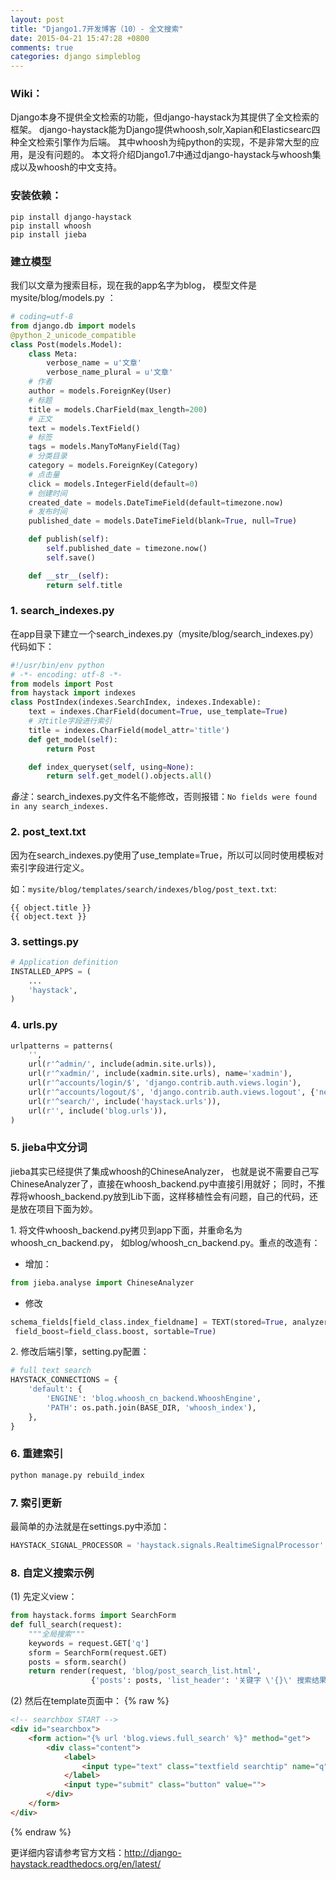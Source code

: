```yaml
---
layout: post
title: "Django1.7开发博客（10）- 全文搜索"
date: 2015-04-21 15:47:28 +0800
comments: true
categories: django simpleblog
---
```


### Wiki：
Django本身不提供全文检索的功能，但django-haystack为其提供了全文检索的框架。
django-haystack能为Django提供whoosh,solr,Xapian和Elasticsearc四种全文检索引擎作为后端。
其中whoosh为纯python的实现，不是非常大型的应用，是没有问题的。
本文将介绍Django1.7中通过django-haystack与whoosh集成以及whoosh的中文支持。

### 安装依赖：
```
pip install django-haystack
pip install whoosh
pip install jieba
```

### 建立模型
我们以文章为搜索目标，现在我的app名字为blog，
模型文件是mysite/blog/models.py ：<!--more-->

``` python
# coding=utf-8
from django.db import models
@python_2_unicode_compatible
class Post(models.Model):
    class Meta:
        verbose_name = u'文章'
        verbose_name_plural = u'文章'
    # 作者
    author = models.ForeignKey(User)
    # 标题
    title = models.CharField(max_length=200)
    # 正文
    text = models.TextField()
    # 标签
    tags = models.ManyToManyField(Tag)
    # 分类目录
    category = models.ForeignKey(Category)
    # 点击量
    click = models.IntegerField(default=0)
    # 创建时间
    created_date = models.DateTimeField(default=timezone.now)
    # 发布时间
    published_date = models.DateTimeField(blank=True, null=True)

    def publish(self):
        self.published_date = timezone.now()
        self.save()

    def __str__(self):
        return self.title
```

### 1. search_indexes.py
在app目录下建立一个search_indexes.py（mysite/blog/search_indexes.py）代码如下：

``` python
#!/usr/bin/env python
# -*- encoding: utf-8 -*-
from models import Post
from haystack import indexes
class PostIndex(indexes.SearchIndex, indexes.Indexable):
    text = indexes.CharField(document=True, use_template=True)
    # 对title字段进行索引
    title = indexes.CharField(model_attr='title')
    def get_model(self):
        return Post

    def index_queryset(self, using=None):
        return self.get_model().objects.all()
```

*备注*：search_indexes.py文件名不能修改，否则报错：`No fields were found in any search_indexes.`

### 2. post_text.txt
因为在search_indexes.py使用了use_template=True，所以可以同时使用模板对索引字段进行定义。

如：`mysite/blog/templates/search/indexes/blog/post_text.txt`:

```
{{ object.title }}
{{ object.text }}
```

### 3. settings.py

``` python
# Application definition
INSTALLED_APPS = (
    ...
    'haystack',
)
```

### 4. urls.py

``` python
urlpatterns = patterns(
    '',
    url(r'^admin/', include(admin.site.urls)),
    url(r'^xadmin/', include(xadmin.site.urls), name='xadmin'),
    url(r'^accounts/login/$', 'django.contrib.auth.views.login'),
    url(r'^accounts/logout/$', 'django.contrib.auth.views.logout', {'next_page': '/'}),
    url(r'^search/', include('haystack.urls')),
    url(r'', include('blog.urls')),
)
```

### 5. jieba中文分词
jieba其实已经提供了集成whoosh的ChineseAnalyzer，
也就是说不需要自己写ChineseAnalyzer了，直接在whoosh_backend.py中直接引用就好；
同时，不推荐将whoosh_backend.py放到Lib下面，这样移植性会有问题，自己的代码，还是放在项目下面为妙。

1\. 将文件whoosh_backend.py拷贝到app下面，并重命名为whoosh_cn_backend.py，
如blog/whoosh_cn_backend.py。重点的改造有：

* 增加：
``` python
from jieba.analyse import ChineseAnalyzer
```
* 修改
``` python
schema_fields[field_class.index_fieldname] = TEXT(stored=True, analyzer=ChineseAnalyzer(),
 field_boost=field_class.boost, sortable=True)
```
2\. 修改后端引擎，setting.py配置：

``` python
# full text search
HAYSTACK_CONNECTIONS = {
    'default': {
        'ENGINE': 'blog.whoosh_cn_backend.WhooshEngine',
        'PATH': os.path.join(BASE_DIR, 'whoosh_index'),
    },
}
```

### 6. 重建索引

``` python
python manage.py rebuild_index
```

### 7. 索引更新

最简单的办法就是在settings.py中添加：
``` python
HAYSTACK_SIGNAL_PROCESSOR = 'haystack.signals.RealtimeSignalProcessor'
```

### 8. 自定义搜索示例

(1) 先定义view：

``` python
from haystack.forms import SearchForm
def full_search(request):
    """全局搜索"""
    keywords = request.GET['q']
    sform = SearchForm(request.GET)
    posts = sform.search()
    return render(request, 'blog/post_search_list.html',
                  {'posts': posts, 'list_header': '关键字 \'{}\' 搜索结果'.format(keywords)})
```

(2) 然后在template页面中：
{% raw %}

``` html
<!-- searchbox START -->
<div id="searchbox">
    <form action="{% url 'blog.views.full_search' %}" method="get">
        <div class="content">
            <label>
                <input type="text" class="textfield searchtip" name="q" size="24" value="">
            </label>
            <input type="submit" class="button" value="">
        </div>
    </form>
</div>
```
{% endraw %}

更详细内容请参考官方文档：<http://django-haystack.readthedocs.org/en/latest/>
